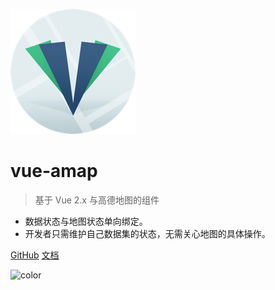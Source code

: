 <!-- _coverpage.md -->

![logo](/assets/images/logo.png)

# vue-amap

> 基于 Vue 2.x 与高德地图的组件

- 数据状态与地图状态单向绑定。
- 开发者只需维护自己数据集的状态，无需关心地图的具体操作。

[GitHub](https://github.com/ElemeFE/vue-amap/)
[文档](/zh-cn/introduction/install)

![color](#e4fff7)
